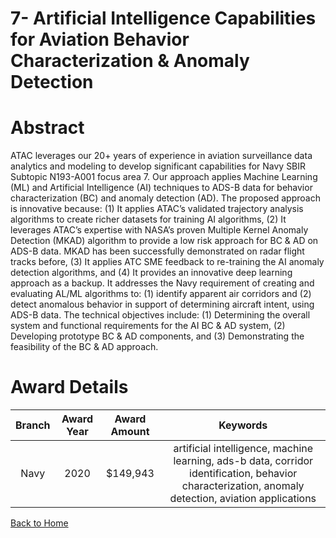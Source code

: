 
7- Artificial Intelligence Capabilities for Aviation Behavior Characterization &amp; Anomaly Detection
======================================================================================================

# Abstract


ATAC leverages our 20+ years of experience in aviation surveillance data analytics and modeling to develop significant capabilities for Navy SBIR Subtopic N193-A001 focus area 7. Our approach applies Machine Learning (ML) and Artificial Intelligence (AI) techniques to ADS-B data for behavior characterization (BC) and anomaly detection (AD). The proposed approach is innovative because: (1) It applies ATAC’s validated trajectory analysis algorithms to create richer datasets for training AI algorithms, (2) It leverages ATAC’s expertise with NASA’s proven Multiple Kernel Anomaly Detection (MKAD) algorithm to provide a low risk approach for BC & AD on ADS-B data. MKAD has been successfully demonstrated on radar flight tracks before, (3) It applies ATC SME feedback to re-training the AI anomaly detection algorithms, and (4) It provides an innovative deep learning approach as a backup. It addresses the Navy requirement of creating and evaluating AL/ML algorithms to: (1) identify apparent air corridors and (2) detect anomalous behavior in support of determining aircraft intent, using ADS-B data. The technical objectives include: (1) Determining the overall system and functional requirements for the AI BC & AD system, (2) Developing prototype BC & AD components, and (3) Demonstrating the feasibility of the BC & AD approach.  

# Award Details

|Branch|Award Year|Award Amount|Keywords|
| :---: | :---: | :---: | :---: |
|Navy|2020|$149,943|artificial intelligence, machine learning, ads-b data, corridor identification, behavior characterization, anomaly detection, aviation applications|
  
  


[Back to Home](https://github.com/chrischow/dod_sbir_awards/JH/#2097)